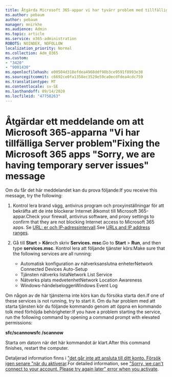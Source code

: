 ```yaml
---
title: Åtgärda Microsoft 365-appar vi har tyvärr problem med tillfällig Server
ms.author: pebaum
author: pebaum
manager: mnirkhe
ms.audience: Admin
ms.topic: article
ms.service: o365-administration
ROBOTS: NOINDEX, NOFOLLOW
localization_priority: Normal
ms.collection: Adm_O365
ms.custom:
- "3420"
- "9001430"
ms.openlocfilehash: e00504d318efdea4968ddf98b3ce9591f8993e38
ms.sourcegitcommit: c6692ce0fa1358ec3529e59ca0ecdfdea4cdc759
ms.translationtype: MT
ms.contentlocale: sv-SE
ms.lasthandoff: 09/14/2020
ms.locfileid: "47758263"
---
```

# <a name="fixing-the-microsoft-365-apps-sorry-we-are-having-temporary-server-issues-message"></a><span data-ttu-id="65af2-102">Åtgärdar ett meddelande om att Microsoft 365-apparna "Vi har tillfälliga Server problem"</span><span class="sxs-lookup"><span data-stu-id="65af2-102">Fixing the Microsoft 365 apps "Sorry, we are having temporary server issues" message</span></span>

<span data-ttu-id="65af2-103">Om du får det här meddelandet kan du prova följande:</span><span class="sxs-lookup"><span data-stu-id="65af2-103">If you receive this message, try the following:</span></span>

1. <span data-ttu-id="65af2-104">Kontrol lera brand vägg, antivirus program och proxyinställningar för att bekräfta att de inte blockerar Internet åtkomst till Microsoft 365-appar.</span><span class="sxs-lookup"><span data-stu-id="65af2-104">Check your firewall, antivirus software, and proxy settings to confirm that they are not blocking Internet access to Microsoft 365 apps.</span></span> <span data-ttu-id="65af2-105">Se [URL: er och IP-adressintervall](https://docs.microsoft.com/office365/enterprise/urls-and-ip-address-ranges).</span><span class="sxs-lookup"><span data-stu-id="65af2-105">See [URLs and IP address ranges](https://docs.microsoft.com/office365/enterprise/urls-and-ip-address-ranges).</span></span>

2. <span data-ttu-id="65af2-106">Gå till **Start**  >  **Kör**och skriv **Services. msc**.</span><span class="sxs-lookup"><span data-stu-id="65af2-106">Go to **Start** > **Run**, and then type **services.msc**.</span></span> <span data-ttu-id="65af2-107">Kontrol lera att följande tjänster körs:</span><span class="sxs-lookup"><span data-stu-id="65af2-107">Make sure that the following services are all running:</span></span>
    - <span data-ttu-id="65af2-108">Automatisk konfiguration av nätverksanslutna enheter</span><span class="sxs-lookup"><span data-stu-id="65af2-108">Network Connected Devices Auto-Setup</span></span>
    - <span data-ttu-id="65af2-109">Tjänsten nätverks lista</span><span class="sxs-lookup"><span data-stu-id="65af2-109">Network List Service</span></span>
    - <span data-ttu-id="65af2-110">Nätverks plats medvetenhet</span><span class="sxs-lookup"><span data-stu-id="65af2-110">Network Location Awareness</span></span>
    - <span data-ttu-id="65af2-111">Windows-händelseloggen</span><span class="sxs-lookup"><span data-stu-id="65af2-111">Windows Event Log</span></span>

<span data-ttu-id="65af2-112">Om någon av de här tjänsterna inte körs kan du försöka starta den.</span><span class="sxs-lookup"><span data-stu-id="65af2-112">If one of these services is not running, try to start it.</span></span> <span data-ttu-id="65af2-113">Om du har problem med att starta tjänsten kör du följande kommando genom att öppna en kommando tolk med förhöjda behörigheter:</span><span class="sxs-lookup"><span data-stu-id="65af2-113">If you have a problem starting the service, run the following command by opening a command prompt with elevated permissions:</span></span>

<span data-ttu-id="65af2-114">**sfc/scannow**</span><span class="sxs-lookup"><span data-stu-id="65af2-114">**sfc /scannow**</span></span>

<span data-ttu-id="65af2-115">Starta om datorn när det här kommandot är klart.</span><span class="sxs-lookup"><span data-stu-id="65af2-115">After this command finishes, restart the computer.</span></span>

<span data-ttu-id="65af2-116">Detaljerad information finns i ["det går inte att ansluta till ditt konto. Försök igen senare "när du aktiverar](https://docs.microsoft.com/office/troubleshoot/activation-installation/issue-when-activate-office-from-office-365).</span><span class="sxs-lookup"><span data-stu-id="65af2-116">For detailed information, see ["Sorry, we can't connect to your account. Please try again later" error when you activate](https://docs.microsoft.com/office/troubleshoot/activation-installation/issue-when-activate-office-from-office-365).</span></span>